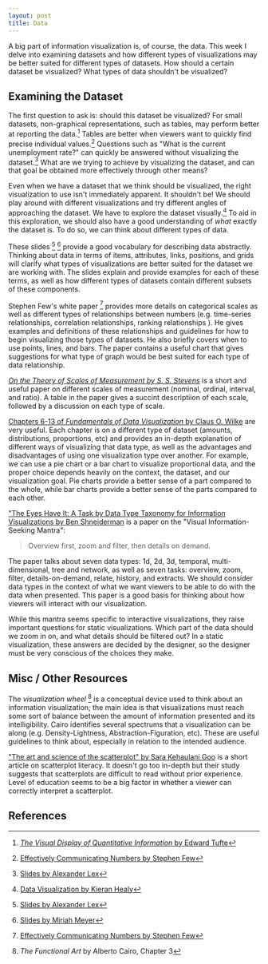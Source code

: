 ```yaml
---
layout: post
title: Data
---
```

A big part of information visualization is, of course, the data. This week I delve into examining datasets and how different types of visualizations may be better suited for different types of datasets. How should a certain dataset be visualized? What types of data shouldn't be visualized?

## Examining the Dataset
The first question to ask is: should this dataset be visualized? For small datasets, non-graphical representations, such as tables, may perform better at reporting the data.[^tufte] Tables are better when viewers want to quickly find precise individual values.[^stephen] Questions such as "What is the current unemployment rate?" can quickly be answered without visualizing the dataset.[^alex] What are we trying to achieve by visualizing the dataset, and can that goal be obtained more effectively through other means?

Even when we have a dataset that we think should be visualized, the right visualization to use isn't immediately apparent. It shouldn't be! We should play around with different visualizations and try different angles of approaching the dataset. We have to explore the dataset visually.[^explore] To aid in this exploration, we should also have a good understanding of _what_ exactly the dataset is. To do so, we can think about different types of data.

These slides [^alex] [^miriah] provide a good vocabulary for describing data abstractly. Thinking about data in terms of items, attributes, links, positions, and grids will clarify what types of visualizations are better suited for the dataset we are working with. The slides explain and provide examples for each of these terms, as well as how different types of datasets contain different subsets of these components.

Stephen Few's white paper [^stephen] provides more details on categorical scales as well as different types of relationships between numbers (e.g. time-series relationships, correlation relationships, ranking relationships ). He gives examples and definitions of these relationships and guidelines for how to begin visualizing those types of datasets. He also briefly covers when to use points, lines, and bars. The paper contains a useful chart that gives suggestions for what type of graph would be best suited for each type of data relationship.

[_On the Theory of Scales of Measurement by S. S. Stevens_](https://www.jstor.org/stable/1671815) is a short and useful paper on different scales of measurement (nominal, ordinal, interval, and ratio). A table in the paper gives a succint descriptiion of each scale, followed by a discussion on each type of scale.

[Chapters 6-13 of _Fundamentals of Data Visualization_ by Claus O. Wilke](https://serialmentor.com/dataviz/visualizing-amounts.html) are very useful. Each chapter is on a different type of dataset (amounts, distributions, proportions, etc) and provides an in-depth explanation of different ways of visualizing that data type, as well as the advantages and disadvantages of using one visualization type over another. For example, we can use a pie chart or a bar chart to visualize proportional data, and the proper choice depends heavily on the context, the dataset, and our visualization goal. Pie charts provide a better sense of a part compared to the whole, while bar charts provide a better sense of the parts compared to each other.

["The Eyes Have It: A Task by Data Type Taxonomy for Information Visualizations by Ben Shneiderman](https://www.cs.umd.edu/~ben/papers/Shneiderman1996eyes.pdf) is a paper on the "Visual Information-Seeking Mantra":
> Overview first, zoom and filter, then details on demand.

The paper talks about seven data types: 1d, 2d, 3d, temporal, multi-dimensional, tree and network, as well as seven tasks: overview, zoom, filter, details-on-demand, relate, history, and extracts. We should consider data types in the context of what we want viewers to be able to do with the data when presented. This paper is a good basis for thinking about how viewers will interact with our visualization.

While this mantra seems specific to interactive visualizations, they raise important questions for static visualizations. Which part of the data should we zoom in on, and what details should be filtered out? In a static visualization, these answers are decided by the designer, so the designer must be very conscious of the choices they make.

## Misc / Other Resources
The _visualization wheel_ [^cairo] is a conceptual device used to think about an information visualization; the main idea is that visualizations must reach some sort of balance between the amount of information presented and its intelligibility. Cairo identifies several spectrums that a visualization can be along (e.g. Density-Lightness, Abstraction-Figuration, etc). These are useful guidelines to think about, especially in relation to the intended audience.

["The art and science of the scatterplot" by Sara Kehaulani Goo](http://www.pewresearch.org/fact-tank/2015/09/16/the-art-and-science-of-the-scatterplot/) is a short article on scatterplot literacy. It doesn't go too in-depth but their study suggests that scatterplots are difficult to read without prior experience. Level of education seems to be a big factor in whether a viewer can correctly interpret a scatterplot.

## References
[^explore]: [Data Visualization by Kieran Healy](https://serialmentor.com/dataviz/choosing-visualization-software.html)
[^tufte]: [_The Visual Display of Quantitative Information_ by Edward Tufte](https://www.edwardtufte.com/tufte/books_vdqi)
[^alex]:[Slides by Alexander Lex](http://www.cs171.org/2015/assets/slides/03-Data.pdf)
[^miriah]:[Slides by Miriah Meyer]()
[^cairo]: _The Functional Art_ by Alberto Cairo, Chapter 3
[^stephen]: [Effectively Communicating Numbers by Stephen Few](http://www.perceptualedge.com/articles/Whitepapers/Communicating_Numbers.pdf)